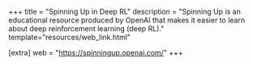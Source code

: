 +++
title = "Spinning Up in Deep RL"
description = "Spinning Up is an educational resource produced by OpenAI that makes it easier to learn about deep reinforcement learning (deep RL)."
template="resources/web_link.html"

[extra]
web = "https://spinningup.openai.com/"
+++